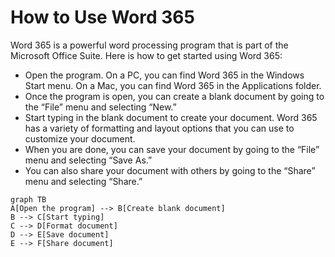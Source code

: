 # How to Use Word 365
Word 365 is a powerful word processing program that is part of the Microsoft Office Suite. Here is how to get started using Word 365:

- Open the program. On a PC, you can find Word 365 in the Windows Start menu. On a Mac, you can find Word 365 in the Applications folder.
- Once the program is open, you can create a blank document by going to the “File” menu and selecting “New.”
- Start typing in the blank document to create your document. Word 365 has a variety of formatting and layout options that you can use to customize your document.
- When you are done, you can save your document by going to the “File” menu and selecting “Save As.”
- You can also share your document with others by going to the “Share” menu and selecting “Share.”




```mermaid
graph TB
A[Open the program] --> B[Create blank document]
B --> C[Start typing]
C --> D[Format document]
D --> E[Save document]
E --> F[Share document]
```
